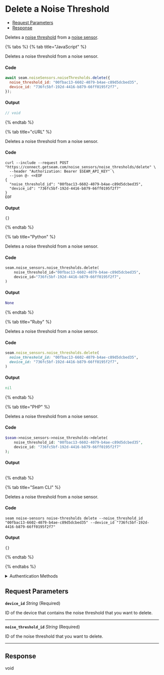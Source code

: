 # Delete a Noise Threshold

- [Request Parameters](#request-parameters)
- [Response](#response)

Deletes a [noise threshold](https://docs.seam.co/latest/capability-guides/noise-sensors/configure-noise-threshold-settings) from a [noise sensor](https://docs.seam.co/latest/capability-guides/noise-sensors).


{% tabs %}
{% tab title="JavaScript" %}

Deletes a noise threshold from a noise sensor.

#### Code

```javascript
await seam.noiseSensors.noiseThresholds.delete({
  noise_threshold_id: "00fbac13-6602-4079-b4ae-c89d5dcbed35",
  device_id: "736fc5bf-192d-4416-b879-66ff0195f2f7",
});
```

#### Output

```javascript
// void
```
{% endtab %}

{% tab title="cURL" %}

Deletes a noise threshold from a noise sensor.

#### Code

```curl
curl --include --request POST "https://connect.getseam.com/noise_sensors/noise_thresholds/delete" \
  --header "Authorization: Bearer $SEAM_API_KEY" \
  --json @- <<EOF
{
  "noise_threshold_id": "00fbac13-6602-4079-b4ae-c89d5dcbed35",
  "device_id": "736fc5bf-192d-4416-b879-66ff0195f2f7"
}
EOF
```

#### Output

```curl
{}
```
{% endtab %}

{% tab title="Python" %}

Deletes a noise threshold from a noise sensor.

#### Code

```python
seam.noise_sensors.noise_thresholds.delete(
    noise_threshold_id="00fbac13-6602-4079-b4ae-c89d5dcbed35",
    device_id="736fc5bf-192d-4416-b879-66ff0195f2f7",
)
```

#### Output

```python
None
```
{% endtab %}

{% tab title="Ruby" %}

Deletes a noise threshold from a noise sensor.

#### Code

```ruby
seam.noise_sensors.noise_thresholds.delete(
  noise_threshold_id: "00fbac13-6602-4079-b4ae-c89d5dcbed35",
  device_id: "736fc5bf-192d-4416-b879-66ff0195f2f7",
)
```

#### Output

```ruby
nil
```
{% endtab %}

{% tab title="PHP" %}

Deletes a noise threshold from a noise sensor.

#### Code

```php
$seam->noise_sensors->noise_thresholds->delete(
    noise_threshold_id: "00fbac13-6602-4079-b4ae-c89d5dcbed35",
    device_id: "736fc5bf-192d-4416-b879-66ff0195f2f7"
);
```

#### Output

```php

```
{% endtab %}

{% tab title="Seam CLI" %}

Deletes a noise threshold from a noise sensor.

#### Code

```seam_cli
seam noise-sensors noise-thresholds delete --noise_threshold_id "00fbac13-6602-4079-b4ae-c89d5dcbed35" --device_id "736fc5bf-192d-4416-b879-66ff0195f2f7"
```

#### Output

```seam_cli
{}
```
{% endtab %}

{% endtabs %}


<details>

<summary>Authentication Methods</summary>

- API key
- Personal access token
  <br>Must also include the `seam-workspace` header in the request.

To learn more, see [Authentication](https://docs.seam.co/latest/api/authentication).
</details>

## Request Parameters

**`device_id`** *String* (Required)

ID of the device that contains the noise threshold that you want to delete.

---

**`noise_threshold_id`** *String* (Required)

ID of the noise threshold that you want to delete.

---


## Response

void

